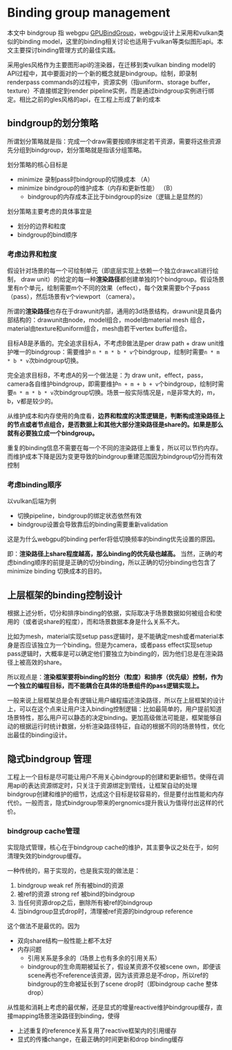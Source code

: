 # Binding group management

本文中 bindgroup 指 webgpu [GPUBindGroup](https://developer.mozilla.org/en-US/docs/Web/API/GPUBindGroup)，webgpu设计上采用和vulkan类似的binding model，这里的binding相关讨论也适用于vulkan等类似图形api。本文主要探讨binding管理方式的最佳实践。

采用gles风格作为主要图形api的渲染器，在迁移到类vulkan binding model的API过程中，其中要面对的一个新的概念就是bindgroup。绘制，即录制renderpass commands的过程中，资源实例（指uniform、storage buffer，texture）不直接绑定到render pipeline实例，而是通过bindgroup实例进行绑定。相比之前的gles风格的api，在工程上形成了新的成本

## bindgroup的划分策略

所谓划分策略就是指：完成一个draw需要按顺序绑定若干资源，需要将这些资源先分组到bindgroup，划分策略就是指该分组策略。

划分策略的核心目标是

- minimize 录制pass时bindgroup的切换成本 （A）
- minimize bindgroup的维护成本（内存和更新性能） （B）
  - bindgroup的内存成本正比于bindgroup的size（逻辑上是显然的）

划分策略主要考虑的具体事宜是

- 划分的边界和粒度
- bindgroup的bind顺序

### 考虑边界和粒度

假设针对场景的每一个可绘制单元（即底层实现上依赖一个独立drawcall进行绘制， draw unit）的给定的每一种**渲染路径**都创建单独的1个bindgroup。假设场景里有n个单元，绘制需要m个不同的效果（effect），每个效果需要b个子pass （pass），然后场景有v个viewport （camera）。

所谓的**渲染路径**也存在于drawunit内部，通用的3d场景结构，drawunit是具备内部结构的：drawunit由node，model组合，model由material mesh 组合，material由texture和uniform组合，mesh由若干vertex buffer组合。

目标AB是矛盾的。完全追求目标A，不考虑B做法是per draw path + draw unit维护唯一的bindgroup：需要维护 `n * m * b * v`个bindgroup，绘制时需要`n * m * b * v`次bindgroup切换。

完全追求目标B，不考虑A的另一个做法是：为 draw unit，effect，pass，camera各自维护bindgroup，即需要维护` n + m + b + v `个bindgroup，绘制时需要`n * m * b * v`次bindgroup切换。场景一般实际情况是，n是非常大的，m，b，v都是较少的。

从维护成本和内存使用的角度看，**边界和粒度的决策逻辑是，判断构成渲染路径上的节点或者节点组合，是否数据上和其他大部分渲染路径是share的。如果是那么就有必要独立成一个bindgroup。**

重复的binding信息不需要在每一个不同的渲染路径上重复，所以可以节约内存。而维护成本下降是因为变更导致的bindgroup重建范围因为bindgroup切分而有效控制

### 考虑binding顺序

以vulkan后端为例

- 切换pipeline，bindgroup的绑定状态依然有效
- bindgroup设置会导致靠后的binding需要重新validation

这是为什么webgpu的binding perfer将低切换频率的binding优先设置的原因。

即：**渲染路径上share程度越高，那么binding的优先级也越高。** 当然，正确的考虑binding顺序的前提是正确的切分binding，所以正确的切分binding也包含了minimize binding 切换成本的目的。

## 上层框架的binding控制设计

根据上述分析，切分和排序binding的依据，实际取决于场景数据如何被组合和使用的（或者说share的程度），而和场景数据本身是什么关系不大。

比如为mesh，material实现setup pass逻辑时，是不能确定mesh或者material本身是否应该独立为一个binding。但是为camera，或者pass effect实现setup pass逻辑时，大概率是可以确定他们要独立为binding的，因为他们总是在渲染路径上被高效的share。

所以观点是：**渲染框架要将binding的划分（粒度）和排序（优先级）控制，作为一个独立的编程目标，而不能耦合在具体的场景组件的pass逻辑实现上。**

一般来说上层框架总是会有逻辑让用户编程描述渲染路径，所以在上层框架的设计上，可以在这个点来让用户注入binding控制逻辑：比如最简单的，用户提前知道场景特性，那么用户可以静态的决定binding。更加高级做法可能是，框架能够自动的根据运行时统计数据，分析渲染路径特征，自动的根据不同的场景特性，优化出最佳的binding设计。

## 隐式bindgroup 管理

工程上一个目标是尽可能让用户不用关心bindgroup的创建和更新细节。使得在调用api的表达资源绑定时，只关注于资源绑定到管线，让框架自动的处理bindgroup创建和维护的细节，达成这个目标是较容易的，但是要付出性能和内存代价。一般而言，隐式bindgroup带来的ergnomics提升我认为值得付出这样的代价。

### bindgroup cache管理

实现隐式管理，核心在于bindgroup cache的维护，其主要争议之处在于，如何清理失效的bindgroup缓存。

一种传统的，易于实现的，也是我实现的做法是：

1. bindgroup weak ref 所有被bind的资源
2. 被ref的资源 strong ref 被bind的bindgroup
3. 当任何资源drop之后，删除所有被ref的bindgroup
4. 当bindgroup显式drop时，清理被ref资源的bindgroup reference

这个做法不是最优的。因为

- 双向share结构一般性能上都不太好
- 内存问题
  - 引用关系是多余的（场景上也有多余的引用关系）
  - bindgroup的生命周期被延长了，假设某资源不仅被scene own，即便该scene再也不reference该资源，因为该资源总是不drop，所以ref的bindgroup的生命被延长到了scene drop时（即bindgroup cache 整体drop）

从性能和消耗上考虑的最优解，还是显式的增量reactive维护bindgroup缓存，直接mapping场景渲染路径到binding，使得

- 上述重复的reference关系复用了reactive框架内的引用缓存
- 显式的传播change，在最正确的时间更新和drop binding缓存
